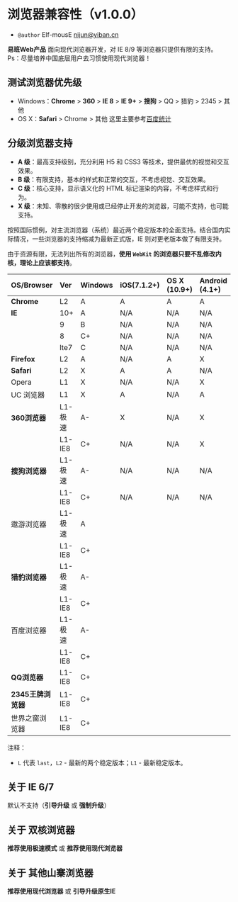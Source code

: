 浏览器兼容性（v1.0.0）
======================

- `@author` Elf-mousE <nijun@yiban.cn>

**易班Web产品** 面向现代浏览器开发，对 IE 8/9 等浏览器只提供有限的支持。
Ps：尽量培养中国底层用户去习惯使用现代浏览器！

测试浏览器优先级
----------------
- Windows：**Chrome** > **360** > **IE 8** > **IE 9+** > **搜狗** > QQ > 猎豹 > 2345 > 其他
- OS X：**Safari** > Chrome > 其他
这里主要参考[百度统计](http://tongji.baidu.com/data/browser/)

分级浏览器支持
--------------

- **A 级**：最高支持级别，充分利用 H5 和 CSS3 等技术，提供最优的视觉和交互效果。
- **B 级**：有限支持，基本的样式和正常的交互，不考虑视觉、交互效果。
- **C 级**：核心支持，显示语义化的 HTML 标记渲染的内容，不考虑样式和行为。
- **X 级**：未知、零散的很少使用或已经停止开发的浏览器，可能不支持，也可能支持。

按照国际惯例，对主流浏览器（系统）最近两个稳定版本的全面支持。结合国内实际情况，一些浏览器的支持缩减为最新正式版，IE 则对更老版本做了有限支持。

由于资源有限，无法列出所有的浏览器，**使用 `WebKit` 的浏览器只要不乱修改内核，理论上应该都支持**。

**OS/Browser**        | **Ver** | **Windows** | **iOS(7.1.2+)** | **OS X (10.9+)** | **Android (4.1+)** | **WP(8+)**
:-------------------- | :------ | :---------- | :-------------- | :--------------- | :----------------- | :----------
**Chrome**            | L2      | A           | A               | A                | A                  | N/A
**IE**                | 10+     | A           | N/A             | N/A              | N/A                | A-
					  | 9       | B           | N/A             | N/A              | N/A                | N/A
					  | 8       | C+          | N/A             | N/A              | N/A                | N/A
					  | lte7    | C           | N/A             | N/A              | N/A                | N/A
**Firefox**           | L2      | A           | N/A             | A                | X                  | N/A
**Safari**            | L2      | X           | A               | A                | N/A                | N/A
Opera                 | L1      | X           | N/A             | N/A              | X                  | N/A
UC 浏览器             | L1      | X           | A               | N/A              | A                  | A-
**360浏览器**         | L1-极速 | A-          | X               | N/A              | X                  | N/A
					  | L1-IE8  | C+          | N/A             | N/A              | X                  | N/A
**搜狗浏览器**        | L1-极速 | A-          | N/A             | N/A              | N/A                | N/A
					  | L1-IE8  | C+          | N/A             | N/A              | N/A                | N/A
遨游浏览器            | L1-极速 | A
					  | L1-IE8  | C+
**猎豹浏览器**        | L1-极速 | A-
					  | L1-IE8  | C+
百度浏览器            | L1-极速 | A-
					  | L1-IE8  | C+
**QQ浏览器**          | L1-IE8  | C+
**2345王牌浏览器**    | L1-IE8  | C+
世界之窗浏览器        | L1-IE8  | C+

注释：

- `L` 代表 `last`，`L2` - 最新的两个稳定版本；`L1` - 最新稳定版本。

关于 IE 6/7
-----------

默认不支持（**引导升级** 或 **强制升级**）

关于 双核浏览器
---------------

**推荐使用极速模式** 或 **推荐使用现代浏览器**

关于 其他山寨浏览器
-------------------

**推荐使用现代浏览器** 或 **引导升级原生IE**
